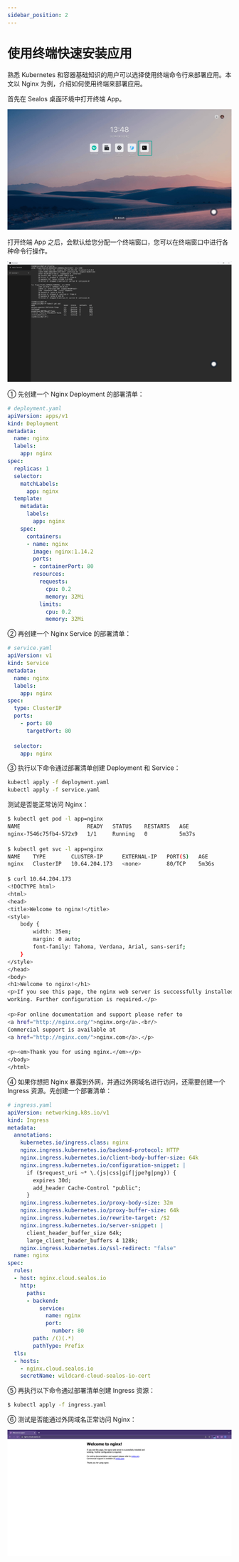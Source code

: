 ```yaml
---
sidebar_position: 2
---
```


# 使用终端快速安装应用

熟悉 Kubernetes 和容器基础知识的用户可以选择使用终端命令行来部署应用。本文以 Nginx 为例，介绍如何使用终端来部署应用。

首先在 Sealos 桌面环境中打开终端 App。

![](./images/app-launchpad-1.jpg)

打开终端 App 之后，会默认给您分配一个终端窗口，您可以在终端窗口中进行各种命令行操作。

![](./images/terminal.png)

① 先创建一个 Nginx Deployment 的部署清单：

```yaml
# deployment.yaml
apiVersion: apps/v1
kind: Deployment
metadata:
  name: nginx
  labels:
    app: nginx
spec:
  replicas: 1
  selector:
    matchLabels:
      app: nginx
  template:
    metadata:
      labels:
        app: nginx
    spec:
      containers:
      - name: nginx
        image: nginx:1.14.2
        ports:
        - containerPort: 80
        resources:
          requests:
            cpu: 0.2
            memory: 32Mi
          limits:
            cpu: 0.2
            memory: 32Mi
```

② 再创建一个 Nginx Service 的部署清单：

```yaml
# service.yaml
apiVersion: v1
kind: Service
metadata:
  name: nginx
  labels:
    app: nginx
spec:
  type: ClusterIP
  ports:
    - port: 80
      targetPort: 80

  selector:
    app: nginx
```

③ 执行以下命令通过部署清单创建 Deployment 和 Service：

```bash
kubectl apply -f deployment.yaml
kubectl apply -f service.yaml
```

测试是否能正常访问 Nginx：

```bash
$ kubectl get pod -l app=nginx
NAME                     READY   STATUS    RESTARTS   AGE
nginx-7546c75fb4-572x9   1/1     Running   0          5m37s

$ kubectl get svc -l app=nginx
NAME    TYPE        CLUSTER-IP      EXTERNAL-IP   PORT(S)   AGE
nginx   ClusterIP   10.64.204.173   <none>        80/TCP    5m36s

$ curl 10.64.204.173
<!DOCTYPE html>
<html>
<head>
<title>Welcome to nginx!</title>
<style>
    body {
        width: 35em;
        margin: 0 auto;
        font-family: Tahoma, Verdana, Arial, sans-serif;
    }
</style>
</head>
<body>
<h1>Welcome to nginx!</h1>
<p>If you see this page, the nginx web server is successfully installed and
working. Further configuration is required.</p>

<p>For online documentation and support please refer to
<a href="http://nginx.org/">nginx.org</a>.<br/>
Commercial support is available at
<a href="http://nginx.com/">nginx.com</a>.</p>

<p><em>Thank you for using nginx.</em></p>
</body>
</html>
```

④ 如果你想把 Nginx 暴露到外网，并通过外网域名进行访问，还需要创建一个 Ingress 资源。先创建一个部署清单：

```yaml
# ingress.yaml
apiVersion: networking.k8s.io/v1
kind: Ingress
metadata:
  annotations:
    kubernetes.io/ingress.class: nginx
    nginx.ingress.kubernetes.io/backend-protocol: HTTP
    nginx.ingress.kubernetes.io/client-body-buffer-size: 64k
    nginx.ingress.kubernetes.io/configuration-snippet: |
      if ($request_uri ~* \.(js|css|gif|jpe?g|png)) {
        expires 30d;
        add_header Cache-Control "public";
      }
    nginx.ingress.kubernetes.io/proxy-body-size: 32m
    nginx.ingress.kubernetes.io/proxy-buffer-size: 64k
    nginx.ingress.kubernetes.io/rewrite-target: /$2
    nginx.ingress.kubernetes.io/server-snippet: |
      client_header_buffer_size 64k;
      large_client_header_buffers 4 128k;
    nginx.ingress.kubernetes.io/ssl-redirect: "false"
  name: nginx
spec:
  rules:
  - host: nginx.cloud.sealos.io
    http:
      paths:
      - backend:
          service:
            name: nginx
            port:
              number: 80
        path: /()(.*)
        pathType: Prefix
  tls:
  - hosts:
    - nginx.cloud.sealos.io
    secretName: wildcard-cloud-sealos-io-cert
```

⑤ 再执行以下命令通过部署清单创建 Ingress 资源：

```bash
$ kubectl apply -f ingress.yaml
```

⑥ 测试是否能通过外网域名正常访问 Nginx：

![](./images/nginx.png)
